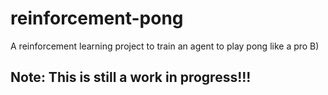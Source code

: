 # reinforcement-pong
A reinforcement learning project to train an agent to play pong like a pro B)

## Note: This is still a work in progress!!!
